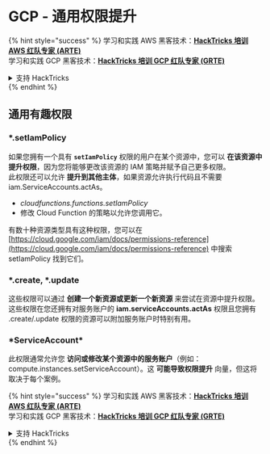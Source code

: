 # GCP - 通用权限提升

{% hint style="success" %}
学习和实践 AWS 黑客技术：<img src="../../../.gitbook/assets/image (1) (1) (1) (1).png" alt="" data-size="line">[**HackTricks 培训 AWS 红队专家 (ARTE)**](https://training.hacktricks.xyz/courses/arte)<img src="../../../.gitbook/assets/image (1) (1) (1) (1).png" alt="" data-size="line">\
学习和实践 GCP 黑客技术：<img src="../../../.gitbook/assets/image (2) (1).png" alt="" data-size="line">[**HackTricks 培训 GCP 红队专家 (GRTE)**<img src="../../../.gitbook/assets/image (2) (1).png" alt="" data-size="line">](https://training.hacktricks.xyz/courses/grte)

<details>

<summary>支持 HackTricks</summary>

* 查看 [**订阅计划**](https://github.com/sponsors/carlospolop)!
* **加入** 💬 [**Discord 群组**](https://discord.gg/hRep4RUj7f) 或 [**Telegram 群组**](https://t.me/peass) 或 **在** **Twitter** 🐦 [**@hacktricks\_live**](https://twitter.com/hacktricks_live)** 上关注我们。**
* **通过向** [**HackTricks**](https://github.com/carlospolop/hacktricks) 和 [**HackTricks Cloud**](https://github.com/carlospolop/hacktricks-cloud) GitHub 仓库提交 PR 分享黑客技巧。

</details>
{% endhint %}

## 通用有趣权限

### \*.setIamPolicy

如果您拥有一个具有 **`setIamPolicy`** 权限的用户在某个资源中，您可以 **在该资源中提升权限**，因为您将能够更改该资源的 IAM 策略并赋予自己更多权限。\
此权限还可以允许 **提升到其他主体**，如果资源允许执行代码且不需要 iam.ServiceAccounts.actAs。

* _cloudfunctions.functions.setIamPolicy_
* 修改 Cloud Function 的策略以允许您调用它。

有数十种资源类型具有这种权限，您可以在 [https://cloud.google.com/iam/docs/permissions-reference](https://cloud.google.com/iam/docs/permissions-reference) 中搜索 setIamPolicy 找到它们。

### \*.create, \*.update

这些权限可以通过 **创建一个新资源或更新一个新资源** 来尝试在资源中提升权限。这些权限在您还拥有对服务账户的 **iam.serviceAccounts.actAs** 权限且您拥有 .create/.update 权限的资源可以附加服务账户时特别有用。

### \*ServiceAccount\*

此权限通常允许您 **访问或修改某个资源中的服务账户**（例如：compute.instances.setServiceAccount）。这 **可能导致权限提升** 向量，但这将取决于每个案例。

{% hint style="success" %}
学习和实践 AWS 黑客技术：<img src="../../../.gitbook/assets/image (1) (1) (1) (1).png" alt="" data-size="line">[**HackTricks 培训 AWS 红队专家 (ARTE)**](https://training.hacktricks.xyz/courses/arte)<img src="../../../.gitbook/assets/image (1) (1) (1) (1).png" alt="" data-size="line">\
学习和实践 GCP 黑客技术：<img src="../../../.gitbook/assets/image (2) (1).png" alt="" data-size="line">[**HackTricks 培训 GCP 红队专家 (GRTE)**<img src="../../../.gitbook/assets/image (2) (1).png" alt="" data-size="line">](https://training.hacktricks.xyz/courses/grte)

<details>

<summary>支持 HackTricks</summary>

* 查看 [**订阅计划**](https://github.com/sponsors/carlospolop)!
* **加入** 💬 [**Discord 群组**](https://discord.gg/hRep4RUj7f) 或 [**Telegram 群组**](https://t.me/peass) 或 **在** **Twitter** 🐦 [**@hacktricks\_live**](https://twitter.com/hacktricks_live)** 上关注我们。**
* **通过向** [**HackTricks**](https://github.com/carlospolop/hacktricks) 和 [**HackTricks Cloud**](https://github.com/carlospolop/hacktricks-cloud) GitHub 仓库提交 PR 分享黑客技巧。

</details>
{% endhint %}
